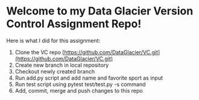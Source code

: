 # Welcome to my Data Glacier Version Control Assignment Repo!

Here is what I did for this assignment:

1. Clone the VC repo [https://github.com/DataGlacier/VC.git](https://github.com/DataGlacier/VC.git)
2. Create new branch in local repository
3. Checkout newly created branch
4. Run add.py script and add name and favorite sport as input
5. Run test script using pytest test/test.py -s command
6. Add, commit, merge and push changes to this repo



